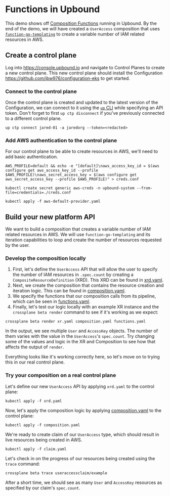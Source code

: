 # Functions in Upbound

This demo shows off [Composition
Functions](https://docs.crossplane.io/latest/concepts/composition-functions/)
running in Upbound. By the end of the demo, we will have created a `UserAccess`
composition that uses
[`function-go-templating`](https://github.com/upbound/function-go-templating) to
create a variable number of IAM related resources in AWS.

## Create a control plane

Log into https://console.upbound.io and navigate to Control Planes to create a
new control plane.  This new control plane should install the Configuration
https://github.com/jbw976/configuration-eks to get started.

### Connect to the control plane

Once the control plane is created and updated to the latest version of the
Configuration, we can connect to it using the [`up`
CLI](https://github.com/upbound/up) while specifying an API token. Don't forget
to first `up ctp disconnect` if you've previously connected to a different
control plane.

```
up ctp connect jared-01 -a jaredorg --token=<redacted>
```

### Add AWS authentication to the control plane

For our control plane to be able to create resources in AWS, we'll need to add
basic authentication.

```
AWS_PROFILE=default && echo -e "[default]\naws_access_key_id = $(aws configure get aws_access_key_id --profile $AWS_PROFILE)\naws_secret_access_key = $(aws configure get aws_secret_access_key --profile $AWS_PROFILE)" > creds.conf

kubectl create secret generic aws-creds -n upbound-system --from-file=credentials=./creds.conf

kubectl apply -f aws-default-provider.yaml
```

## Build your new platform API

We want to build a composition that creates a variable number of IAM related
resources in AWS. We will use `function-go-templating` and its iteration
capabilities to loop and create the number of resources requested by the user.

### Develop the composition locally

1. First, let's define the `UserAccess` API that will allow the user to specify
the number of IAM resources in `.spec.count` by creating a
`CompositeResourceDefinition` (XRD). This XRD can be found in
[xrd.yaml](./xrd.yaml).
1. Next, we create the composition that contains the resource creation and
iteration logic. This can be found in [composition.yaml](./composition.yaml).
1. We specify the functions that our composition calls from its pipeline, which
   can be seen in [functions.yaml](./functions.yaml).
1. Finally, let's test our logic locally with an example XR instance and the
`crossplane beta render` command to see if it's working as we expect:

```
crossplane beta render xr.yaml composition.yaml functions.yaml
```

In the output, we see multiple `User` and `AccessKey` objects. The number of
them varies with the value in the `UserAccess`'s `spec.count`. Try changing some
of the values and logic in the XR and Composition to see how that affects the
output of `render`.

Everything looks like it's working correctly here, so let's move on to trying
this in our real control plane.

### Try your composition on a real control plane

Let's define our new `UserAccess` API by applying `xrd.yaml` to the control
plane:

```
kubectl apply -f xrd.yaml
```

Now, let's apply the composition logic by applying
[composition.yaml](./composition.yaml) to the control plane:

```
kubectl apply -f composition.yaml
```

We're ready to create claim of our `UserAccess` type, which should result in
live resources being created in AWS.

```
kubectl apply -f claim.yaml
```

Let's check in on the progress of our resources being created using the `trace`
command:

```
crossplane beta trace useraccessclaim/example
```

After a short time, we should see as many `User` and `AccessKey` resources as
specified by our claim's `spec.count`.
